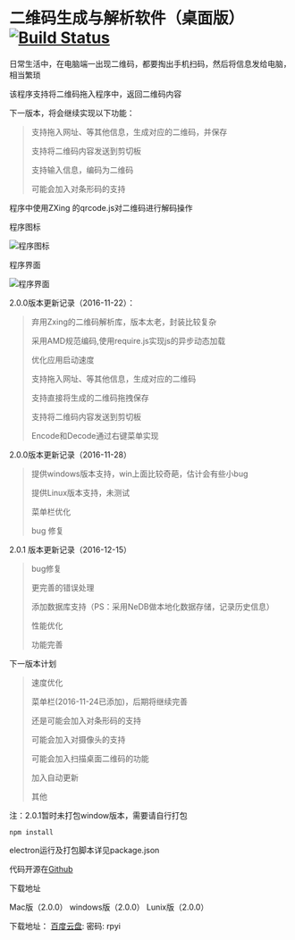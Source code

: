 
# 二维码生成与解析软件（桌面版）[![Build Status](https://travis-ci.org/chuyun/QReader.svg?branch=master)](https://travis-ci.org/chuyun/QReader)

日常生活中，在电脑端一出现二维码，都要掏出手机扫码，然后将信息发给电脑，相当繁琐



该程序支持将二维码拖入程序中，返回二维码内容

下一版本，将会继续实现以下功能：

> 支持拖入网址、等其他信息，生成对应的二维码，并保存
>
> 支持将二维码内容发送到剪切板
>
> 支持输入信息，编码为二维码
>
> 可能会加入对条形码的支持


程序中使用ZXing 的qrcode.js对二维码进行解码操作

程序图标

 ![程序图标](http://blog.juncao.cc/image/pic/pages/qrcodeb.png)

程序界面

![程序界面](http://blog.juncao.cc/image/pic/pages/QRJM.png)

2.0.0版本更新记录（2016-11-22）：

> 弃用Zxing的二维码解析库，版本太老，封装比较复杂
>
> 采用AMD规范编码,使用require.js实现js的异步动态加载
>
> 优化应用启动速度
>
> 支持拖入网址、等其他信息，生成对应的二维码
>
> 支持直接将生成的二维码拖拽保存
>
> 支持将二维码内容发送到剪切板
>
> Encode和Decode通过右键菜单实现

2.0.0版本更新记录（2016-11-28）

> 提供windows版本支持，win上面比较奇葩，估计会有些小bug
>
> 提供Linux版本支持，未测试
>
> 菜单栏优化
>
> bug 修复

2.0.1 版本更新记录（2016-12-15）

> bug修复
>
> 更完善的错误处理
>
> 添加数据库支持（PS：采用NeDB做本地化数据存储，记录历史信息）
>
> 性能优化
>
> 功能完善

下一版本计划

> 速度优化
>
> 菜单栏(2016-11-24已添加)，后期将继续完善
>
> 还是可能会加入对条形码的支持
>
> 可能会加入对摄像头的支持
>
> 可能会加入扫描桌面二维码的功能
>
> 加入自动更新
>
> 其他
>




注：2.0.1暂时未打包window版本，需要请自行打包



    npm install

electron运行及打包脚本详见package.json





代码开源在[Github](https://github.chuyun)

下载地址

Mac版（2.0.0）  windows版（2.0.0）   Lunix版（2.0.0）

 下载地址： [百度云盘](https://pan.baidu.com/s/1nuGeBgP): 密码: rpyi




